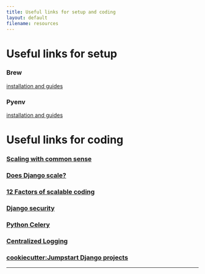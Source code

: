 ```yaml
---
title: Useful links for setup and coding
layout: default
filename: resources
--- 
```

# Useful links for setup

### Brew 
[installation and guides](https://brew.sh/)

### Pyenv
[installation and guides](https://github.com/pyenv/pyenv?tab=readme-ov-file#homebrew-in-macos)



# Useful links for coding

### [Scaling with common sense](https://zerodha.tech/blog/scaling-with-common-sense/)

### [Does Django scale?](https://unfoldai.com/django-scalability)

### [12 Factors of scalable coding](https://12factor.net/)

### [Django security](https://cheatsheetseries.owasp.org/cheatsheets/Django_Security_Cheat_Sheet.html)

### [Python Celery](https://djangostars.com/blog/the-python-celery-cookbook-small-tool-big-possibilities/)

### [Centralized Logging](https://medium.com/@sanchitsokhey/centralised-logging-for-django-gunicorn-and-celery-using-elk-stack-76b13c54414c)

### [cookiecutter:Jumpstart Django projects](https://github.com/cookiecutter/cookiecutter-django)

--------------------------------------------------------------
